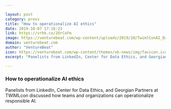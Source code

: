 ```yaml
---

layout: post
category: press
title: "How to operationalize AI ethics"
date: 2019-10-07 17:16:23
link: https://vrhk.co/2OrCoFm
image: https://venturebeat.com/wp-content/uploads/2019/10/TwimlConAI_Day2_2019_735.jpg?w=1200&strip=all
domain: venturebeat.com
author: "VentureBeat"
icon: https://venturebeat.com/wp-content/themes/vb-news/img/favicon.ico
excerpt: "Panelists from LinkedIn, Center for Data Ethics, and Georgian Partners at TWIMLcon discussed how teams and organizations can operationalize responsible AI."

---
```


### How to operationalize AI ethics

Panelists from LinkedIn, Center for Data Ethics, and Georgian Partners at TWIMLcon discussed how teams and organizations can operationalize responsible AI.